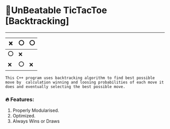 # 💪UnBeatable TicTacToe [Backtracking]
----


❌|⭕|⭕
-|-|-
⭕|❌|
❌|⭕|❌


``
This C++ program uses backtracking algorithm to find best possible move by 
calculation winning and loosing probabilities of each move it does and eventually
selecting the best possible move.
``

### 🔥 Features:
1. Properly Modularised.
1. Optimized.
1. Always Wins or Draws